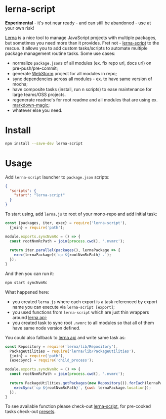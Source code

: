 # lerna-script

**Experimental** - it's not near ready - and can still be abandoned - use at your own risk!

[Lerna](https://lernajs.io/) is a nice tool to manage JavaScript projects with multiple packages, but sometimes you need 
more than it provides. Fret not - [lerna-script](https://www.npmjs.com/package/lerna-script) to the rescue. It allows 
you to add custom tasks/scripts to automate multiple package management routine tasks. Some use cases:
 - normalize `package.json`s of all modules (ex. fix repo url, docs url) on pre-push/pre-commit;
 - generate [WebStorm](https://www.jetbrains.com/webstorm/) project for all modules in repo;
 - sync dependencies across all modules - ex. to have same version of mocha;
 - have composite tasks (install, run n scripts) to ease maintenance for large teams/OSS projects.
 - regenerate readme's for root readme and all modules that are using ex. [markdown-magic](https://github.com/DavidWells/markdown-magic);
 - whatever else you need.
 
 # Install 
 
 ```bash
npm install --save-dev lerna-script
```

# Usage

Add `lerna-script` launcher to `package.json` scripts:

```json
{
  "scripts": {
    "start": "lerna-script"
  }
}
```

To start using, add `lerna.js` to root of your mono-repo and add initial task:

```js
const {packages, iter, exec} = require('lerna-script'),
  {join} = require('path');

module.exports.syncNvmRc = () => {
  const rootNvmRcPath = join(process.cwd(), '.nvmrc'); 
  
  return iter.parallel(packages(), lernaPackage => {
    exec(lernaPackage)(`cp ${rootNvmRcPath} .`);
  });
}
```

And then you can run it:

```bash
npm start syncNvmRc
```

What happened here:
 - you created `lerna.js` where each export is a task referenced by export name you can execute via `lerna-script [export]`;
 - you used functions from `lerna-script` which are just thin wrappers around [lerna api](https://github.com/lerna/lerna/tree/master/src);
 - you created task to sync root `.nvmrc` to all modules so that all of them have same node version defined.

You could also fallback to [lerna api](https://github.com/lerna/lerna/tree/master/src) and write same task as:

```js
const Repository = require('lerna/lib/Repository'),
  PackageUtilities = require('lerna/lib/PackageUtilities'),
  {join} = require('path'),
  {execSync} = require('child_process');

module.exports.syncNvmRc = () => {
  const rootNvmRcPath = join(process.cwd(), '.nvmrc');
  
  return PackageUtilities.getPackages(new Repository()).forEach(lernaPackage => {
    execSync(`cp ${rootNvmRcPath}`, {cwd: lernaPackage.location});
  });
}
```

To see available function please check-out [lerna-script](./lerna-script), for pre-cooked tasks check-out [presets](./presets).